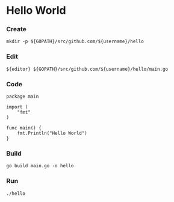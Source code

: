 # Hello World

### Create

    mkdir -p ${GOPATH}/src/github.com/${username}/hello

### Edit

    ${editor} ${GOPATH}/src/github.com/${username}/hello/main.go

### Code

	package main

	import (
		"fmt"
	)

	func main() {
		fmt.Println("Hello World")
	}


### Build

    go build main.go -o hello

### Run

    ./hello
